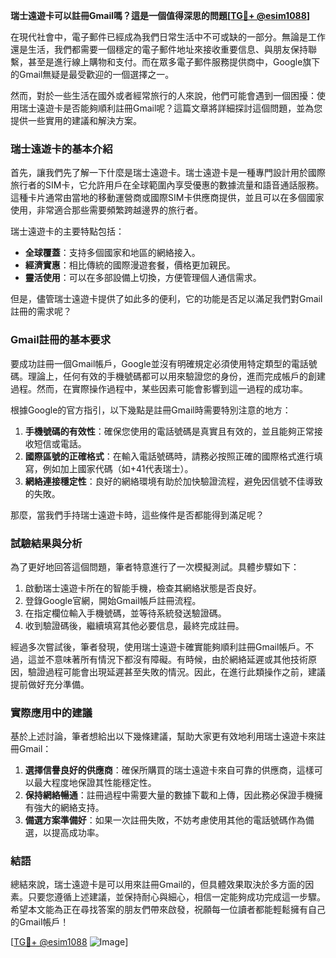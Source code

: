 **瑞士遠遊卡可以註冊Gmail嗎？這是一個值得深思的問題[[TG💪+ @esim1088](https://t.me/s/esim1088)]**

在現代社會中，電子郵件已經成為我們日常生活中不可或缺的一部分。無論是工作還是生活，我們都需要一個穩定的電子郵件地址來接收重要信息、與朋友保持聯繫，甚至是進行線上購物和支付。而在眾多電子郵件服務提供商中，Google旗下的Gmail無疑是最受歡迎的一個選擇之一。

然而，對於一些生活在國外或者經常旅行的人來說，他們可能會遇到一個困擾：使用瑞士遠遊卡是否能夠順利註冊Gmail呢？這篇文章將詳細探討這個問題，並為您提供一些實用的建議和解決方案。

### 瑞士遠遊卡的基本介紹

首先，讓我們先了解一下什麼是瑞士遠遊卡。瑞士遠遊卡是一種專門設計用於國際旅行者的SIM卡，它允許用戶在全球範圍內享受優惠的數據流量和語音通話服務。這種卡片通常由當地的移動運營商或國際SIM卡供應商提供，並且可以在多個國家使用，非常適合那些需要頻繁跨越邊界的旅行者。

瑞士遠遊卡的主要特點包括：

- **全球覆蓋**：支持多個國家和地區的網絡接入。
- **經濟實惠**：相比傳統的國際漫遊套餐，價格更加親民。
- **靈活使用**：可以在多部設備上切換，方便管理個人通信需求。

但是，儘管瑞士遠遊卡提供了如此多的便利，它的功能是否足以滿足我們對Gmail註冊的需求呢？

### Gmail註冊的基本要求

要成功註冊一個Gmail帳戶，Google並沒有明確規定必須使用特定類型的電話號碼。理論上，任何有效的手機號碼都可以用來驗證您的身份，進而完成帳戶的創建過程。然而，在實際操作過程中，某些因素可能會影響到這一過程的成功率。

根據Google的官方指引，以下幾點是註冊Gmail時需要特別注意的地方：

1. **手機號碼的有效性**：確保您使用的電話號碼是真實且有效的，並且能夠正常接收短信或電話。
2. **國際區號的正確格式**：在輸入電話號碼時，請務必按照正確的國際格式進行填寫，例如加上國家代碼（如+41代表瑞士）。
3. **網絡連接穩定性**：良好的網絡環境有助於加快驗證流程，避免因信號不佳導致的失敗。

那麼，當我們手持瑞士遠遊卡時，這些條件是否都能得到滿足呢？

### 試驗結果與分析

為了更好地回答這個問題，筆者特意進行了一次模擬測試。具體步驟如下：

1. 啟動瑞士遠遊卡所在的智能手機，檢查其網絡狀態是否良好。
2. 登錄Google官網，開始Gmail帳戶註冊流程。
3. 在指定欄位輸入手機號碼，並等待系統發送驗證碼。
4. 收到驗證碼後，繼續填寫其他必要信息，最終完成註冊。

經過多次嘗試後，筆者發現，使用瑞士遠遊卡確實能夠順利註冊Gmail帳戶。不過，這並不意味著所有情況下都沒有障礙。有時候，由於網絡延遲或其他技術原因，驗證過程可能會出現延遲甚至失敗的情況。因此，在進行此類操作之前，建議提前做好充分準備。

### 實際應用中的建議

基於上述討論，筆者想給出以下幾條建議，幫助大家更有效地利用瑞士遠遊卡來註冊Gmail：

1. **選擇信譽良好的供應商**：確保所購買的瑞士遠遊卡來自可靠的供應商，這樣可以最大程度地保證其性能穩定性。
2. **保持網絡暢通**：註冊過程中需要大量的數據下載和上傳，因此務必保證手機擁有強大的網絡支持。
3. **備選方案準備好**：如果一次註冊失敗，不妨考慮使用其他的電話號碼作為備選，以提高成功率。

### 結語

總結來說，瑞士遠遊卡是可以用來註冊Gmail的，但具體效果取決於多方面的因素。只要您遵循上述建議，並保持耐心與細心，相信一定能夠成功完成這一步驟。希望本文能為正在尋找答案的朋友們帶來啟發，祝願每一位讀者都能輕鬆擁有自己的Gmail帳戶！

[[TG💪+ @esim1088](https://t.me/s/esim1088) ![Image](https://i.postimg.cc/4NQfJmqS/Snipaste-2025-05-13-00-14-12.png)]